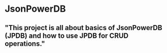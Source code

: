 # JsonPowerDB

## "This project is all about basics of JsonPowerDB (JPDB) and how to use JPDB for CRUD operations."
